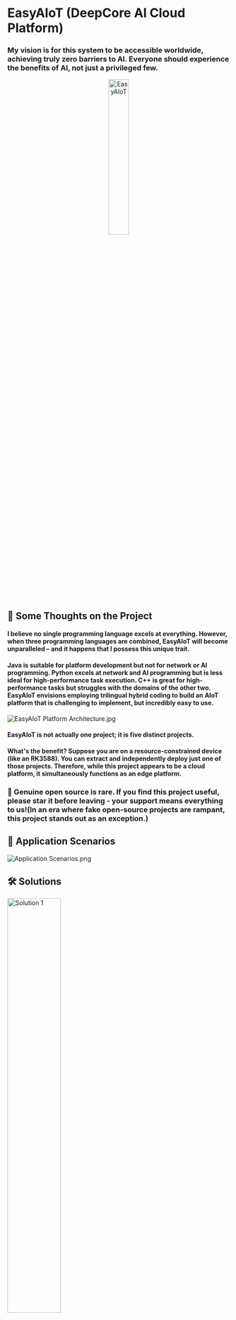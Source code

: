 # EasyAIoT (DeepCore AI Cloud Platform)
### My vision is for this system to be accessible worldwide, achieving truly zero barriers to AI. Everyone should experience the benefits of AI, not just a privileged few.
<div align="center">
    <img src=".image/logo.png" width="30%" height="30%" alt="EasyAIoT">
</div>

## 🌟 Some Thoughts on the Project
#### I believe no single programming language excels at everything. However, when three programming languages are combined, EasyAIoT will become unparalleled – and it happens that I possess this unique trait.
#### Java is suitable for platform development but not for network or AI programming. Python excels at network and AI programming but is less ideal for high-performance task execution. C++ is great for high-performance tasks but struggles with the domains of the other two. EasyAIoT envisions employing trilingual hybrid coding to build an AIoT platform that is challenging to implement, but incredibly easy to use.
![EasyAIoT Platform Architecture.jpg](.image/iframe2.jpg)
#### EasyAIoT is not actually one project; it is five distinct projects.
#### What's the benefit? Suppose you are on a resource-constrained device (like an RK3588). You can extract and independently deploy just one of those projects. Therefore, while this project appears to be a cloud platform, it simultaneously functions as an edge platform.

### 🌟 Genuine open source is rare. If you find this project useful, please star it before leaving - your support means everything to us!(In an era where fake open-source projects are rampant, this project stands out as an exception.)

## 🎯 Application Scenarios
![Application Scenarios.png](.image/适用场景.png)

## 🛠️ Solutions
<div>
  <img src=".image/解决方案1.png" alt="Solution 1" width="49%" style="margin-right: 10px">
  <img src=".image/解决方案2.png" alt="Solution 2" width="49%">
</div>

## 🧩 Project Structure
EasyAIoT consists of five core projects:
- **WEB Module**: Frontend management interface based on Vue
- **DEVICE Module**: Java-based device management module responsible for IoT device access and management
- **VIDEO Module**: Python-based video processing module responsible for video stream processing and transmission
- **AI Module**: Python-based artificial intelligence processing module responsible for video analysis and AI algorithm execution
- **TASK Module**: C++-based high-performance task processing module responsible for compute-intensive task execution

## ☁️ EasyAIoT = AI + IoT = Cloud-Edge Integrated Solution
Supports thousands of vertical scenarios with customizable AI models and algorithm development. 

Deep integration empowers intelligent vision for everything: EasyAIoT constructs an efficient access and management network for IoT devices (especially massive cameras). We deeply integrate real-time streaming technology with cutting-edge AI to create a unified service core. This solution not only enables interoperability across heterogeneous devices but also deeply integrates HD video streams with powerful AI analytics engines, giving surveillance systems "intelligent eyes" – accurately enabling facial recognition, abnormal behavior analysis, risk personnel monitoring, and perimeter intrusion detection.

![EasyAIoT Platform Architecture](.image/iframe1.jpg)

## ⚠️ Disclaimer

EasyAIoT is an open-source learning project unrelated to commercial activities. Users must comply with laws and regulations and refrain from illegal activities. If EasyAIoT discovers user violations, it will cooperate with authorities and report to government agencies. Users bear full legal responsibility for illegal actions and shall compensate third parties for damages caused by usage. All EasyAIoT-related resources are used at the user's own risk.

## 📚 Official Documentation
- Documentation: http://pro.basiclab.top:9988/

## 🎮 Demo Environment
- Demo URL: http://pro.basiclab.top:8888/
- Username: admin
- Password: admin123

## ⚙️ Project Repositories
- Gitee: https://gitee.com/soaring-xiongkulu/easyaiot
- Github: https://github.com/soaring-xiongkulu/easyaiot

## 🛠️ Technology Stack
### Frontend
- **Core Framework**: Vue 3.3.8
- **Development Language**: TypeScript 5.2.2
- **Build Tool**: Vite 4.5.0
- **UI Component Library**: Ant Design Vue 4.0.7
- **State Management**: Pinia 2.1.7
- **Routing**: Vue Router 4.2.5
- **HTTP Client**: Axios/Alova 1.6.1
- **CSS**: UnoCSS 0.57.3
- **Package Manager**: pnpm 9.0.4

### Backend
- **DEVICE Module Framework**: 
  - Spring Boot 2.7.18
  - Spring Boot Starter Security
  - Gateway
  - SkyWalking
  - OpenFeign
  - Sentinel
  - Nacos
  - Kafka
  - TDEngine
  - MyBatis-Plus
  - PostgreSQL
- **AI Module Framework**：
  - Python 3.11+
  - Flask
  - Flask-Cors
  - Flask-Migrate
  - Flask-SQLAlchemy
  - OpenCV (cv2)
  - Pillow (PIL.Image)
  - Ultralytics
  - Psycopg2-Binary
- **VIDEO Module Framework**：
  - Python 3.11+
  - WSDiscovery
  - Netifaces
  - Onvif-Zeep
  - Pyserial
  - Paho_Mqtt
  - Flask
  - Flask-Cors
  - Flask-Migrate
  - Flask-SQLAlchemy
  - Psycopg2-Binary
- **TASK Module Framework**：
  - C++17
  - Opencv2
  - Httplib
  - Json
  - Librknn
  - Minio-Cpp
  - Mk-Media
  - RGA
  - Logging
  - Queue
  - Thread

## 📸 Screenshots
<div>
  <img src=".image/banner/banner1001.png" alt="Screenshot 1" width="49%" style="margin-right: 10px">
  <img src=".image/banner/banner1009.jpg" alt="Screenshot 2" width="49%">
</div>
<div>
  <img src=".image/banner/banner1006.jpg" alt="Screenshot 3" width="49%" style="margin-right: 10px">
  <img src=".image/banner/banner1010.jpg" alt="Screenshot 4" width="49%">
</div>
<div>
  <img src=".image/banner/banner1015.png" alt="Screenshot 5" width="49%" style="margin-right: 10px">
  <img src=".image/banner/banner1016.jpg" alt="Screenshot 6" width="49%">
</div>
<div>
  <img src=".image/banner/banner1007.jpg" alt="Screenshot 7" width="49%" style="margin-right: 10px">
  <img src=".image/banner/banner1008.jpg" alt="Screenshot 8" width="49%">
</div>
<div>
  <img src=".image/banner/banner1013.jpg" alt="Screenshot 9" width="49%" style="margin-right: 10px">
  <img src=".image/banner/banner1014.png" alt="Screenshot 10" width="49%">
</div>
<div>
  <img src=".image/banner/banner1011.jpg" alt="Screenshot 11" width="49%" style="margin-right: 10px">
  <img src=".image/banner/banner1012.jpg" alt="Screenshot 12" width="49%">
</div>
<div>
  <img src=".image/banner/banner1003.png" alt="Screenshot 13" width="49%" style="margin-right: 10px">
  <img src=".image/banner/banner1004.png" alt="Screenshot 14" width="49%">
</div>
<div>
  <img src=".image/banner/banner1005.png" alt="Screenshot 15" width="49%" style="margin-right: 10px">
  <img src=".image/banner/banner1002.png" alt="Screenshot 16" width="49%">
</div>

## 📞 Contact Information(You must read the group announcement when joining the group, otherwise you will be kicked out of the group)
<div>
  <img src=".image/联系方式.jpg" alt="联系方式" width="30%" style="margin-right: 10px">
  <img src=".image/微信群.jpg" alt="联系方式" width="30%" style="margin-right: 10px">
</div>

### 🪐 Knowledge Planet:
<p>
  <img src=".image/知识星球.jpg" alt="知识星球" width="30%">
</p>

## 💰 Sponsorship
<div>
    <img src=".image/微信支付.jpg" alt="WeChat Pay" width="30%" height="30%">
    <img src=".image/支付宝支付.jpg" alt="Alipay" width="30%" height="10%">
</div>

## 🙏 Acknowledgements
Thanks to the following contributors for code, feedback, donations, and support (in no particular order):
<div style="display: grid; grid-template-columns: repeat(auto-fill, minmax(100px, 1fr)); gap: 15px; margin: 20px 0;">
  <a href="https://gitee.com/huangzhen1993" target="_blank" style="display: flex; flex-direction: column; align-items: center; text-decoration: none;"><img src="./.image/sponsor/黄振.jpg" alt="黄振" title="黄振" style="width: 80px; height: 80px; border-radius: 50%; object-fit: cover; border: 2px solid #eee; transition: transform 0.3s;" onmouseover="this.style.transform='scale(1.1)'" onmouseout="this.style.transform='scale(1)'"></a>
  <a href="https://github.com/xu756" target="_blank" style="display: flex; flex-direction: column; align-items: center; text-decoration: none;"><img src="./.image/sponsor/碎碎念..jpg" alt="碎碎念." title="碎碎念." style="width: 80px; height: 80px; border-radius: 50%; object-fit: cover; border: 2px solid #eee; transition: transform 0.3s;" onmouseover="this.style.transform='scale(1.1)'" onmouseout="this.style.transform='scale(1)'"></a>
  <a href="https://gitee.com/shup092_admin" target="_blank" style="display: flex; flex-direction: column; align-items: center; text-decoration: none;"><img src="./.image/sponsor/shup.jpg" alt="shup" title="shup" style="width: 80px; height: 80px; border-radius: 50%; object-fit: cover; border: 2px solid #eee; transition: transform 0.3s;" onmouseover="this.style.transform='scale(1.1)'" onmouseout="this.style.transform='scale(1)'"></a>
  <a href="https://github.com/派大星" target="_blank" style="display: flex; flex-direction: column; align-items: center; text-decoration: none;"><img src="./.image/sponsor/派大星.jpg" alt="派大星" title="派大星" style="width: 80px; height: 80px; border-radius: 50%; object-fit: cover; border: 2px solid #eee; transition: transform 0.3s;" onmouseover="this.style.transform='scale(1.1)'" onmouseout="this.style.transform='scale(1)'"></a>
  <a href="https://gitee.com/wz_vue_gitee_181" target="_blank" style="display: flex; flex-direction: column; align-items: center; text-decoration: none;"><img src="./.image/sponsor/棒槌🧿🍹🍹🧿.jpg" alt="棒槌🧿🍹🍹🧿" title="棒槌🧿🍹🍹🧿" style="width: 80px; height: 80px; border-radius: 50%; object-fit: cover; border: 2px solid #eee; transition: transform 0.3s;" onmouseover="this.style.transform='scale(1.1)'" onmouseout="this.style.transform='scale(1)'"></a>
  <a href="https://gitee.com/huang-xiangtai" target="_blank" style="display: flex; flex-direction: column; align-items: center; text-decoration: none;"><img src="./.image/sponsor/憨憨.jpg" alt="憨憨" title="憨憨" style="width: 80px; height: 80px; border-radius: 50%; object-fit: cover; border: 2px solid #eee; transition: transform 0.3s;" onmouseover="this.style.transform='scale(1.1)'" onmouseout="this.style.transform='scale(1)'"></a>
  <a href="https://gitee.com/gu-beichen-starlight" target="_blank" style="display: flex; flex-direction: column; align-items: center; text-decoration: none;"><img src="./.image/sponsor/文艺小青年.jpg" alt="文艺小青年" title="文艺小青年" style="width: 80px; height: 80px; border-radius: 50%; object-fit: cover; border: 2px solid #eee; transition: transform 0.3s;" onmouseover="this.style.transform='scale(1.1)'" onmouseout="this.style.transform='scale(1)'"></a>
  <a href="https://github.com/zhangnanchao" target="_blank" style="display: flex; flex-direction: column; align-items: center; text-decoration: none;"><img src="./.image/sponsor/lion.jpg" alt="lion" title="lion" style="width: 80px; height: 80px; border-radius: 50%; object-fit: cover; border: 2px solid #eee; transition: transform 0.3s;" onmouseover="this.style.transform='scale(1.1)'" onmouseout="this.style.transform='scale(1)'"></a>
  <a href="https://gitee.com/yupccc" target="_blank" style="display: flex; flex-direction: column; align-items: center; text-decoration: none;"><img src="./.image/sponsor/汪汪队立大功.jpg" alt="汪汪队立大功" title="汪汪队立大功" style="width: 80px; height: 80px; border-radius: 50%; object-fit: cover; border: 2px solid #eee; transition: transform 0.3s;" onmouseover="this.style.transform='scale(1.1)'" onmouseout="this.style.transform='scale(1)'"></a>
  <a href="https://github.com/fengchunshen" target="_blank" style="display: flex; flex-direction: column; align-items: center; text-decoration: none;"><img src="./.image/sponsor/春生.jpg" alt="春生" title="春生" style="width: 80px; height: 80px; border-radius: 50%; object-fit: cover; border: 2px solid #eee; transition: transform 0.3s;" onmouseover="this.style.transform='scale(1.1)'" onmouseout="this.style.transform='scale(1)'"></a>
  <a href="https://gitee.com/mrfox_wang" target="_blank" style="display: flex; flex-direction: column; align-items: center; text-decoration: none;"><img src="./.image/sponsor/贵阳王老板.jpg" alt="贵阳王老板" title="贵阳王老板" style="width: 80px; height: 80px; border-radius: 50%; object-fit: cover; border: 2px solid #eee; transition: transform 0.3s;" onmouseover="this.style.transform='scale(1.1)'" onmouseout="this.style.transform='scale(1)'"></a>
  <a href="https://gitee.com/haobaby" target="_blank" style="display: flex; flex-direction: column; align-items: center; text-decoration: none;"><img src="./.image/sponsor/hao_chen.jpg" alt="hao_chen" title="hao_chen" style="width: 80px; height: 80px; border-radius: 50%; object-fit: cover; border: 2px solid #eee; transition: transform 0.3s;" onmouseover="this.style.transform='scale(1.1)'" onmouseout="this.style.transform='scale(1)'"></a>
  <a href="https://gitee.com/yuer629" target="_blank" style="display: flex; flex-direction: column; align-items: center; text-decoration: none;"><img src="./.image/sponsor/yuer629.jpg" alt="yuer629" title="yuer629" style="width: 80px; height: 80px; border-radius: 50%; object-fit: cover; border: 2px solid #eee; transition: transform 0.3s;" onmouseover="this.style.transform='scale(1.1)'" onmouseout="this.style.transform='scale(1)'"></a>
  <a href="https://gitee.com/cai-peikai/ai-project" target="_blank" style="display: flex; flex-direction: column; align-items: center; text-decoration: none;"><img src="./.image/sponsor/kong.jpg" alt="kong" title="kong" style="width: 80px; height: 80px; border-radius: 50%; object-fit: cover; border: 2px solid #eee; transition: transform 0.3s;" onmouseover="this.style.transform='scale(1.1)'" onmouseout="this.style.transform='scale(1)'"></a>
  <a href="https://gitee.com/HB1731276584" target="_blank" style="display: flex; flex-direction: column; align-items: center; text-decoration: none;"><img src="./.image/sponsor/岁月静好.jpg" alt="岁月静好" title="岁月静好" style="width: 80px; height: 80px; border-radius: 50%; object-fit: cover; border: 2px solid #eee; transition: transform 0.3s;" onmouseover="this.style.transform='scale(1.1)'" onmouseout="this.style.transform='scale(1)'"></a>
  <a href="https://gitee.com/hy5128" target="_blank" style="display: flex; flex-direction: column; align-items: center; text-decoration: none;"><img src="./.image/sponsor/Kunkka.jpg" alt="Kunkka" title="Kunkka" style="width: 80px; height: 80px; border-radius: 50%; object-fit: cover; border: 2px solid #eee; transition: transform 0.3s;" onmouseover="this.style.transform='scale(1.1)'" onmouseout="this.style.transform='scale(1)'"></a>
  <a href="https://gitee.com/cnlijf" target="_blank" style="display: flex; flex-direction: column; align-items: center; text-decoration: none;"><img src="./.image/sponsor/李江峰.jpg" alt="李江峰" title="李江峰" style="width: 80px; height: 80px; border-radius: 50%; object-fit: cover; border: 2px solid #eee; transition: transform 0.3s;" onmouseover="this.style.transform='scale(1.1)'" onmouseout="this.style.transform='scale(1)'"></a>
  <a href="https://gitee.com/Yang619" target="_blank" style="display: flex; flex-direction: column; align-items: center; text-decoration: none;"><img src="./.image/sponsor/Chao..jpg" alt="Chao." title="Chao." style="width: 80px; height: 80px; border-radius: 50%; object-fit: cover; border: 2px solid #eee; transition: transform 0.3s;" onmouseover="this.style.transform='scale(1.1)'" onmouseout="this.style.transform='scale(1)'"></a>
  <a href="https://gitee.com/guo-dida" target="_blank" style="display: flex; flex-direction: column; align-items: center; text-decoration: none;"><img src="./.image/sponsor/灬.jpg" alt="灬" title="灬" style="width: 80px; height: 80px; border-radius: 50%; object-fit: cover; border: 2px solid #eee; transition: transform 0.3s;" onmouseover="this.style.transform='scale(1.1)'" onmouseout="this.style.transform='scale(1)'"></a>
  <a href="https://github.com/XyhBill" target="_blank" style="display: flex; flex-direction: column; align-items: center; text-decoration: none;"><img src="./.image/sponsor/Mr.LuCkY.jpg" alt="Mr.LuCkY" title="Mr.LuCkY" style="width: 80px; height: 80px; border-radius: 50%; object-fit: cover; border: 2px solid #eee; transition: transform 0.3s;" onmouseover="this.style.transform='scale(1.1)'" onmouseout="this.style.transform='scale(1)'"></a>
  <a href="https://gitee.com/timeforeverz" target="_blank" style="display: flex; flex-direction: column; align-items: center; text-decoration: none;"><img src="./.image/sponsor/泓.jpg" alt="泓" title="泓" style="width: 80px; height: 80px; border-radius: 50%; object-fit: cover; border: 2px solid #eee; transition: transform 0.3s;" onmouseover="this.style.transform='scale(1.1)'" onmouseout="this.style.transform='scale(1)'"></a>
  <a href="https://gitee.com/mySia" target="_blank" style="display: flex; flex-direction: column; align-items: center; text-decoration: none;"><img src="./.image/sponsor/i.jpg" alt="i" title="i" style="width: 80px; height: 80px; border-radius: 50%; object-fit: cover; border: 2px solid #eee; transition: transform 0.3s;" onmouseover="this.style.transform='scale(1.1)'" onmouseout="this.style.transform='scale(1)'"></a>
  <a href="https://gitee.com/baobaomo" target="_blank" style="display: flex; flex-direction: column; align-items: center; text-decoration: none;"><img src="./.image/sponsor/放学丶别走.jpg" alt="放学丶别走" title="放学丶别走" style="width: 80px; height: 80px; border-radius: 50%; object-fit: cover; border: 2px solid #eee; transition: transform 0.3s;" onmouseover="this.style.transform='scale(1.1)'" onmouseout="this.style.transform='scale(1)'"></a>
  <a href="https://gitee.com/sunbirder" target="_blank" style="display: flex; flex-direction: column; align-items: center; text-decoration: none;"><img src="./.image/sponsor/小菜鸟先飞.jpg" alt="小菜鸟先飞" title="小菜鸟先飞" style="width: 80px; height: 80px; border-radius: 50%; object-fit: cover; border: 2px solid #eee; transition: transform 0.3s;" onmouseover="this.style.transform='scale(1.1)'" onmouseout="this.style.transform='scale(1)'"></a>
  <a href="https://gitee.com/mmy0" target="_blank" style="display: flex; flex-direction: column; align-items: center; text-decoration: none;"><img src="./.image/sponsor/追溯未来-_-.jpg" alt="追溯未来-_-" title="追溯未来-_-" style="width: 80px; height: 80px; border-radius: 50%; object-fit: cover; border: 2px solid #eee; transition: transform 0.3s;" onmouseover="this.style.transform='scale(1.1)'" onmouseout="this.style.transform='scale(1)'"></a>
  <a href="https://gitee.com/ccqingshan" target="_blank" style="display: flex; flex-direction: column; align-items: center; text-decoration: none;"><img src="./.image/sponsor/青衫.jpg" alt="青衫" title="青衫" style="width: 80px; height: 80px; border-radius: 50%; object-fit: cover; border: 2px solid #eee; transition: transform 0.3s;" onmouseover="this.style.transform='scale(1.1)'" onmouseout="this.style.transform='scale(1)'"></a>
  <a href="https://gitee.com/jiangchunJava" target="_blank" style="display: flex; flex-direction: column; align-items: center; text-decoration: none;"><img src="./.image/sponsor/Fae.jpg" alt="Fae" title="Fae" style="width: 80px; height: 80px; border-radius: 50%; object-fit: cover; border: 2px solid #eee; transition: transform 0.3s;" onmouseover="this.style.transform='scale(1.1)'" onmouseout="this.style.transform='scale(1)'"></a>
  <a href="https://gitee.com/wcjjjjjjj" target="_blank" style="display: flex; flex-direction: column; align-items: center; text-decoration: none;"><img src="./.image/sponsor/wcj.jpg" alt="wcj" title="wcj" style="width: 80px; height: 80px; border-radius: 50%; object-fit: cover; border: 2px solid #eee; transition: transform 0.3s;" onmouseover="this.style.transform='scale(1.1)'" onmouseout="this.style.transform='scale(1)'"></a>
  <a href="https://gitee.com/hufanglei" target="_blank" style="display: flex; flex-direction: column; align-items: center; text-decoration: none;"><img src="./.image/sponsor/🌹怒放de生命😋.jpg" alt="怒放de生命" title="怒放de生命" style="width: 80px; height: 80px; border-radius: 50%; object-fit: cover; border: 2px solid #eee; transition: transform 0.3s;" onmouseover="this.style.transform='scale(1.1)'" onmouseout="this.style.transform='scale(1)'"></a>
  <a href="https://gitee.com/juyunsuan" target="_blank" style="display: flex; flex-direction: column; align-items: center; text-decoration: none;"><img src="./.image/sponsor/蓝速传媒.jpg" alt="蓝速传媒" title="蓝速传媒" style="width: 80px; height: 80px; border-radius: 50%; object-fit: cover; border: 2px solid #eee; transition: transform 0.3s;" onmouseover="this.style.transform='scale(1.1)'" onmouseout="this.style.transform='scale(1)'"></a>
  <a href="https://gitee.com/achieve275" target="_blank" style="display: flex; flex-direction: column; align-items: center; text-decoration: none;"><img src="./.image/sponsor/Achieve_Xu.jpg" alt="Achieve_Xu" title="Achieve_Xu" style="width: 80px; height: 80px; border-radius: 50%; object-fit: cover; border: 2px solid #eee; transition: transform 0.3s;" onmouseover="this.style.transform='scale(1.1)'" onmouseout="this.style.transform='scale(1)'"></a>
  <a href="https://gitee.com/nicholasld" target="_blank" style="display: flex; flex-direction: column; align-items: center; text-decoration: none;"><img src="./.image/sponsor/NicholasLD.jpg" alt="NicholasLD" title="NicholasLD" style="width: 80px; height: 80px; border-radius: 50%; object-fit: cover; border: 2px solid #eee; transition: transform 0.3s;" onmouseover="this.style.transform='scale(1.1)'" onmouseout="this.style.transform='scale(1)'"></a>
  <a href="https://gitee.com/Mo_bai1016" target="_blank" style="display: flex; flex-direction: column; align-items: center; text-decoration: none;"><img src="./.image/sponsor/Bug写手墨白.jpg" alt="Bug写手墨白" title="Bug写手墨白" style="width: 80px; height: 80px; border-radius: 50%; object-fit: cover; border: 2px solid #eee; transition: transform 0.3s;" onmouseover="this.style.transform='scale(1.1)'" onmouseout="this.style.transform='scale(1)'"></a>
  <a href="https://gitee.com/lhyicn" target="_blank" style="display: flex; flex-direction: column; align-items: center; text-decoration: none;"><img src="./.image/sponsor/童年.jpg" alt="童年" title="童年" style="width: 80px; height: 80px; border-radius: 50%; object-fit: cover; border: 2px solid #eee; transition: transform 0.3s;" onmouseover="this.style.transform='scale(1.1)'" onmouseout="this.style.transform='scale(1)'"></a>
  <a href="https://gitee.com/dongxinji" target="_blank" style="display: flex; flex-direction: column; align-items: center; text-decoration: none;"><img src="./.image/sponsor/take%20your%20time%20or.jpg" alt="take your time or" title="take your time or" style="width: 80px; height: 80px; border-radius: 50%; object-fit: cover; border: 2px solid #eee; transition: transform 0.3s;" onmouseover="this.style.transform='scale(1.1)'" onmouseout="this.style.transform='scale(1)'"></a>
</div>

## 📄 Open Source License
[MIT LICENSE](LICENSE)

## ©️ Copyright Notice
EasyAIoT follows the [MIT LICENSE](LICENSE). Commercial use is permitted provided original author/copyright information is retained.

## 🌟 Star Growth Trend Chart
[![Stargazers over time](https://starchart.cc/soaring-xiongkulu/easyaiot.svg?variant=adaptive)](https://starchart.cc/soaring-xiongkulu/easyaiot)
